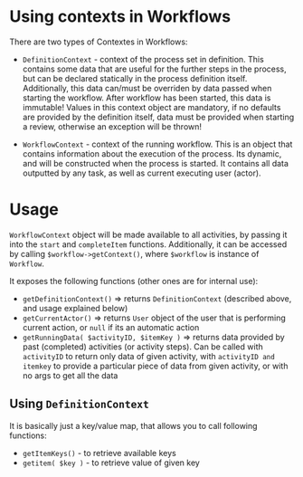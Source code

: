 # Using contexts in Workflows
There are two types of Contextes in Workflows:
- `DefinitionContext` - context of the process set in definition. This contains some data that are useful for
the further steps in the process, but can be declared statically in the process definition itself.
  Additionally, this data can/must be overriden by data passed when starting the workflow.
  After workflow has been started, this data is immutable!
  Values in this context object are mandatory, if no defaults are provided by the definition itself, data must be
  provided when starting a review, otherwise an exception will be thrown!

- `WorkflowContext` - context of the running workflow. This is an object that contains information about the execution of the process.
Its dynamic, and will be constructed when the process is started. It contains all data outputted by any task, as well as current executing user (actor).

# Usage

`WorkflowContext` object will be made available to all activities, by passing it into the `start` and `completeItem` functions.
Additionally, it can be accessed by calling `$workflow->getContext()`, where `$workflow` is instance of `Workflow`.

It exposes the following functions (other ones are for internal use):
- `getDefinitionContext()` => returns `DefinitionContext` (described above, and usage explained below)
- `getCurrentActor()` => returns `User` object of the user that is performing current action, or `null` if its an automatic action
- `getRunningData( $activityID, $itemKey )` => returns data provided by past (completed) activities (or activity steps).
Can be called with `activityID` to return only data of given activity, with `activityID and itemkey` to provide a particular piece
  of data from given activity, or with no args to get all the data

## Using `DefinitionContext`
It is basically just a key/value map, that allows you to call following functions:
- `getItemKeys()` - to retrieve available keys
- `getitem( $key )` - to retrieve value of given key
